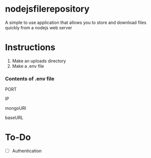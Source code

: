 # nodejsfilerepository
A simple to use application that allows you to store and download files quickly from a nodejs web server

# Instructions
1. Make an uploads directory
2. Make a .env file

### Contents of .env file
PORT

IP

mongoURI

baseURL



# To-Do
- [ ] Authentication